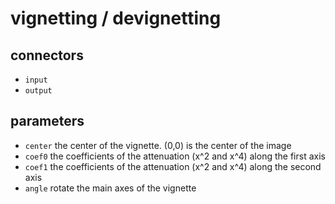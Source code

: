 # vignetting / devignetting

## connectors

* `input`
* `output`

## parameters

* `center` the center of the vignette. (0,0) is the center of the image
* `coef0`  the coefficients of the attenuation (x^2 and x^4) along the first axis
* `coef1`  the coefficients of the attenuation (x^2 and x^4) along the second axis
* `angle`  rotate the main axes of the vignette
